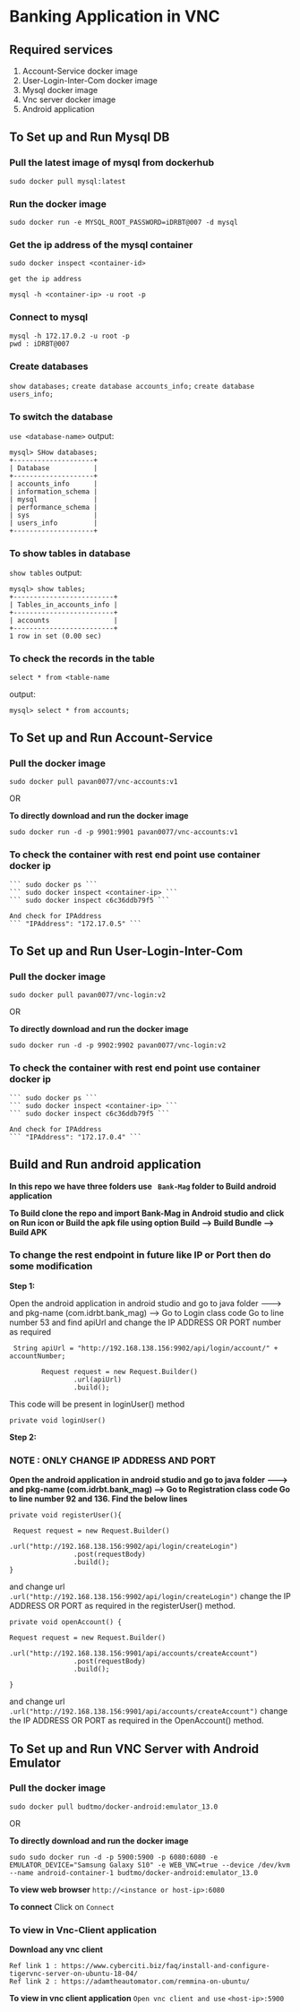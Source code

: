 # Banking Application in VNC

## Required services 
1) Account-Service docker image
2) User-Login-Inter-Com docker image
3) Mysql docker image
4) Vnc server docker image
5) Android application 

## To Set up and Run Mysql DB

### Pull the latest image of mysql from dockerhub
```sudo docker pull mysql:latest ``` 

### Run the docker image
``` sudo docker run -e MYSQL_ROOT_PASSWORD=iDRBT@007 -d mysql ```

### Get the ip address of the mysql container 
```
sudo docker inspect <container-id> 

get the ip address

mysql -h <container-ip> -u root -p
```

### Connect to mysql 
```
mysql -h 172.17.0.2 -u root -p
pwd : iDRBT@007
```
### Create databases

``` show databases; ```
``` create database accounts_info; ```
``` create database users_info; ```

### To switch the database 
``` use <database-name> ```
output:
```
mysql> SHow databases;
+--------------------+
| Database           |
+--------------------+
| accounts_info      |
| information_schema |
| mysql              |
| performance_schema |
| sys                |
| users_info         |
+--------------------+
```


### To show tables in database
``` show tables ```
output: 
``` 
mysql> show tables;
+-------------------------+
| Tables_in_accounts_info |
+-------------------------+
| accounts                |
+-------------------------+
1 row in set (0.00 sec)
```


### To check the records in the table
``` select * from <table-name ```

output:
```
mysql> select * from accounts;
```

## To Set up and Run Account-Service

### Pull the docker image
``` sudo docker pull pavan0077/vnc-accounts:v1 ```

OR

**To directly download and run the docker image**

``` sudo docker run -d -p 9901:9901 pavan0077/vnc-accounts:v1 ``` 

### To check the container with rest end point use container docker ip


```
``` sudo docker ps ```
``` sudo docker inspect <container-ip> ```
``` sudo docker inspect c6c36ddb79f5 ```

And check for IPAddress
``` "IPAddress": "172.17.0.5" ``` 

```

## To Set up and Run User-Login-Inter-Com

### Pull the docker image
``` sudo docker pull pavan0077/vnc-login:v2 ```

OR

**To directly download and run the docker image**

``` sudo docker run -d -p 9902:9902 pavan0077/vnc-login:v2 ``` 

### To check the container with rest end point use container docker ip


```
``` sudo docker ps ```
``` sudo docker inspect <container-ip> ```
``` sudo docker inspect c6c36ddb79f5 ```

And check for IPAddress
``` "IPAddress": "172.17.0.4" ``` 

```

## Build and Run android application 

**In this repo we have three folders use ``` Bank-Mag``` folder to Build android application**

**To Build clone the repo and import Bank-Mag in Android studio and click on Run icon or Build the apk file using option Build --> Build Bundle --> Build APK**

### To change the rest endpoint in future like IP or Port then do some modification

**Step 1:**

Open the android application in android studio and go to java folder ---> and pkg-name (com.idrbt.bank_mag) --> Go to Login class code 
Go to line number 53 and find apiUrl and change the IP ADDRESS OR PORT number as required
```
 String apiUrl = "http://192.168.138.156:9902/api/login/account/" + accountNumber;

        Request request = new Request.Builder()
                .url(apiUrl)
                .build();
``` 
This code will be present in loginUser() method
```
private void loginUser()
```

**Step 2:**

### NOTE : ONLY CHANGE IP ADDRESS AND PORT

**Open the android application in android studio and go to java folder ---> and pkg-name (com.idrbt.bank_mag) --> Go to Registration class code
Go to line number 92 and 136. Find the below lines**
```
private void registerUser(){
 
 Request request = new Request.Builder()
                .url("http://192.168.138.156:9902/api/login/createLogin")
                .post(requestBody)
                .build();
}
```
and change url ``` .url("http://192.168.138.156:9902/api/login/createLogin") ``` change the IP ADDRESS OR PORT as required in the registerUser() method.

```
private void openAccount() {

Request request = new Request.Builder()
                .url("http://192.168.138.156:9901/api/accounts/createAccount")
                .post(requestBody)
                .build();

}
```
and change url ``` .url("http://192.168.138.156:9901/api/accounts/createAccount") ``` change the IP ADDRESS OR PORT as required in the OpenAccount() method.



## To Set up and Run VNC Server with Android Emulator

### Pull the docker image
``` sudo docker pull budtmo/docker-android:emulator_13.0 ```

OR

**To directly download and run the docker image**

``` sudo sudo docker run -d -p 5900:5900 -p 6080:6080 -e EMULATOR_DEVICE="Samsung Galaxy S10" -e WEB_VNC=true --device /dev/kvm --name android-container-1 budtmo/docker-android:emulator_13.0 ``` 

**To view web browser**
``` http://<instance or host-ip>:6080 ```

**To connect**
Click on ``` Connect ```

### To view in Vnc-Client application 

**Download any vnc client**
``` 
Ref link 1 : https://www.cyberciti.biz/faq/install-and-configure-tigervnc-server-on-ubuntu-18-04/
Ref link 2 : https://adamtheautomator.com/remmina-on-ubuntu/
```

**To view in vnc client application**
``` Open vnc client and use ```
``` <host-ip>:5900 ``` 






